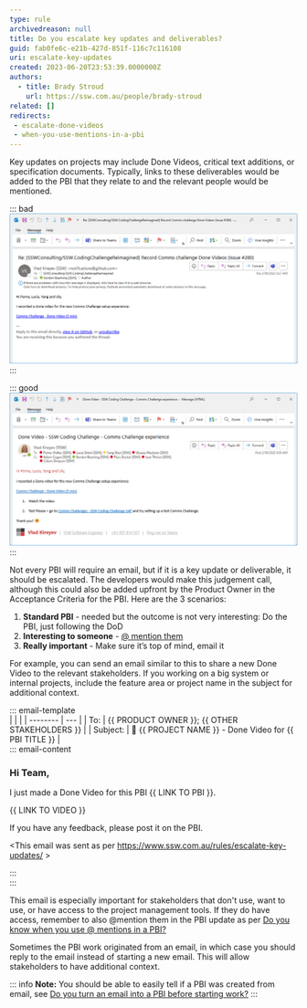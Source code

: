 ```yaml
---
type: rule
archivedreason: null
title: Do you escalate key updates and deliverables?
guid: fab0fe6c-e21b-427d-851f-116c7c116108
uri: escalate-key-updates
created: 2023-06-20T23:53:39.0000000Z
authors:
  - title: Brady Stroud
    url: https://ssw.com.au/people/brady-stroud
related: []
redirects:
 - escalate-done-videos
 - when-you-use-mentions-in-a-pbi
---
```


Key updates on projects may include Done Videos, critical text additions, or specification documents. Typically, links to these deliverables would be added to the PBI that they relate to and the relevant people would be mentioned. 

<!--endintro-->

::: bad  
![Figure: Bad Example - Automated notifications from project management tools can be easily missed or overlooked amidst other notifications](critical-update-bad-example.jpg)
:::

::: good  
![Figure: Good example - For visibility and to ensure all stakeholders are in the loop, you should also send an email to the relevant people](critical-update-good-example.jpg)  
:::

Not every PBI will require an email, but if it is a key update or deliverable, it should be escalated. The developers would make this judgement call, although this could also be added upfront by the Product Owner in the Acceptance Criteria for the PBI. Here are the 3 scenarios:

1. **Standard PBI** - needed but the outcome is not very interesting: Do the PBI, just following the DoD
2. **Interesting to someone** - [@ mention them](/when-you-use-mentions-in-a-pbi)
3. **Really important** - Make sure it’s top of mind, email it

For example, you can send an email similar to this to share a new Done Video to the relevant stakeholders. If you working on a big system or internal projects, include the feature area or project name in the subject for additional context.

::: email-template  
| | |
| -------- | --- |
| To: | {{ PRODUCT OWNER }}; {{ OTHER STAKEHOLDERS }} |
| Subject: | 🎥 {{ PROJECT NAME }} - Done Video for {{ PBI TITLE }} |  
::: email-content

### Hi Team,

I just made a Done Video for this PBI {{ LINK TO PBI }}.

{{ LINK TO VIDEO }}

If you have any feedback, please post it on the PBI.

&lt;This email was sent as per https://www.ssw.com.au/rules/escalate-key-updates/ &gt;

:::  
:::

This email is especially important for stakeholders that don't use, want to use, or have access to the project management tools. If they do have access, remember to also @mention them in the PBI update as per [Do you know when you use @ mentions in a PBI?
](/when-you-use-mentions-in-a-pbi/)

Sometimes the PBI work originated from an email, in which case you should reply to the email instead of starting a new email. This will allow stakeholders to have additional context. 

::: info
**Note:** You should be able to easily tell if a PBI was created from email, see [Do you turn an email into a PBI before starting work?](/turn-emails-into-pbis/)
:::
